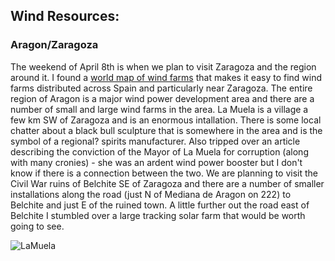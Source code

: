 ## Wind Resources:

### Aragon/Zaragoza

The weekend of April 8th is when we plan to visit Zaragoza and the region around it. I found a [world map of wind farms](https://resdm.com/wind-farms-in-esp) that makes it easy to find wind farms distributed across Spain and particularly near Zaragoza. The entire region of Aragon is a major wind power development area and there are a number of small and large wind farms in the area. La Muela is a village a few km SW of Zaragoza and is an enormous intallation. There is some local chatter about a black bull sculpture that is somewhere in the area and is the symbol of a regional? spirits manufacturer. Also tripped over an article describing the conviction of the Mayor of La Muela for corruption (along with many cronies)  - she was an ardent wind power booster but I don't know if there is a connection between the two. We are planning to visit the Civil War ruins of Belchite SE of Zaragoza and there are a number of smaller installations along the road (just N of Mediana de Aragon on 222) to Belchite and just E of the ruined town. A little further out the road east of Belchite I stumbled over a large tracking solar farm that would be worth going to see.

![LaMuela](../imagesBarca22/LaMuelaWF.png)
